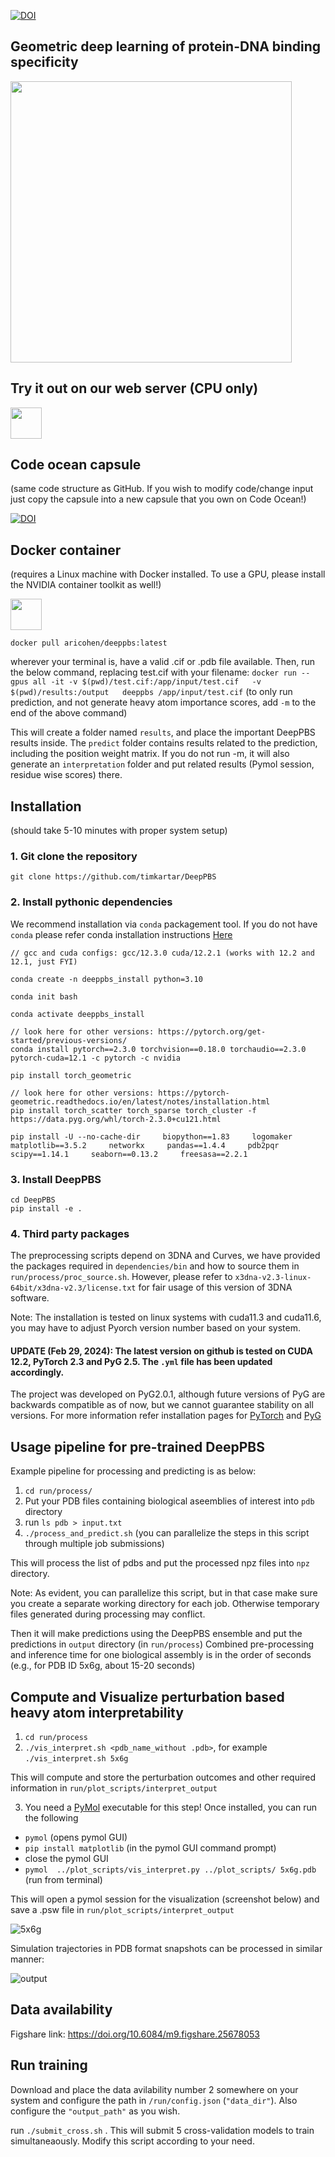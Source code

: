 [![DOI](https://img.shields.io/badge/DOI-NMETH-FFA500.svg)](https://doi.org/10.1038/s41592-024-02372-w)  

## Geometric deep learning of protein-DNA binding specificity

 <div>
  <a href="https://github.com/timkartar/DeepPBS">
         <img height="450" src="https://github.com/timkartar/DeepPBS/blob/main/run/figs/deeppbs.webp?raw=true" />
  </a>
 </div>

## Try it out on our web server (CPU only) 
 <div>
  <a href="https://rohslab.usc.edu/deeppbs/">
         <img height="50" src="https://static.vecteezy.com/system/resources/previews/021/351/649/original/web-server-icon-for-your-website-mobile-presentation-and-logo-design-free-vector.jpg" />
  </a>
 </div>
 
## Code ocean capsule
(same code structure as GitHub. If you wish to modify code/change input just copy the capsule into a new capsule that you own on Code Ocean!) 

[![DOI](https://8277274.fs1.hubspotusercontent-na1.net/hubfs/8277274/Code%20Ocean%20U4%20Theme%20Assets/code-ocean-footer-logo.svg)](https://doi.org/10.24433/CO.0545023.v2)

## Docker container
(requires a Linux machine with Docker installed. To use a GPU, please install the NVIDIA container toolkit as well!)

 <div>
  <a href="https://hub.docker.com/repository/docker/aricohen/deeppbs/general">
         <img height="50" src="https://upload.wikimedia.org/wikipedia/commons/7/70/Docker_logo.png" />
  </a>
 </div>

`docker pull aricohen/deeppbs:latest`

wherever your terminal is, have a valid .cif or .pdb file available. Then, run the below command, replacing test.cif with your filename:
`docker run --gpus all -it -v $(pwd)/test.cif:/app/input/test.cif   -v $(pwd)/results:/output   deeppbs /app/input/test.cif`
(to only run prediction, and not generate heavy atom importance scores, add `-m` to the end of the above command)

This will create a folder named `results`, and place the important DeepPBS results inside. The `predict` folder contains results related to the prediction, including the position weight matrix. If you do not run -m, it will also generate an `interpretation` folder and put related results (Pymol session, residue wise scores) there.

## Installation
(should take 5-10 minutes with proper system setup)
### 1. Git clone the repository
```
git clone https://github.com/timkartar/DeepPBS
```
### 2. Install pythonic dependencies

We recommend installation via `conda` packagement tool.
If you do not have `conda` please refer conda installation instructions [Here](https://docs.anaconda.com/free/anaconda/install/index.html)

```
// gcc and cuda configs: gcc/12.3.0 cuda/12.2.1 (works with 12.2 and 12.1, just FYI)

conda create -n deeppbs_install python=3.10

conda init bash

conda activate deeppbs_install

// look here for other versions: https://pytorch.org/get-started/previous-versions/
conda install pytorch==2.3.0 torchvision==0.18.0 torchaudio==2.3.0 pytorch-cuda=12.1 -c pytorch -c nvidia

pip install torch_geometric

// look here for other versions: https://pytorch-geometric.readthedocs.io/en/latest/notes/installation.html
pip install torch_scatter torch_sparse torch_cluster -f https://data.pyg.org/whl/torch-2.3.0+cu121.html

pip install -U --no-cache-dir     biopython==1.83     logomaker     matplotlib==3.5.2     networkx     pandas==1.4.4     pdb2pqr     scipy==1.14.1     seaborn==0.13.2     freesasa==2.2.1 

```

### 3. Install DeepPBS

```
cd DeepPBS
pip install -e .
```
### 4. Third party packages

The preprocessing scripts depend on 3DNA and Curves, we have provided the packages required in `dependencies/bin` and how to source them in `run/process/proc_source.sh`. 
However, please refer to `x3dna-v2.3-linux-64bit/x3dna-v2.3/license.txt` for fair usage of this version of 3DNA software.

Note: The installation is tested on linux systems with cuda11.3 and cuda11.6, you may have to adjust Pyorch version number based on your system.
#### UPDATE (Feb 29, 2024): The latest version on github is tested on CUDA 12.2, PyTorch 2.3 and PyG 2.5. The `.yml` file has been updated accordingly.

The project was developed on PyG2.0.1, although future versions of PyG are backwards compatible as of now, but we cannot guarantee stability on all versions.
For more information refer installation pages for [PyTorch](https://pytorch.org/get-started/locally/) and [PyG](https://pytorch-geometric.readthedocs.io/en/latest/install/installation.html)

## Usage pipeline for pre-trained DeepPBS

Example pipeline for processing and predicting is as below:

1. `cd run/process/`
2. Put your PDB files containing biological aseemblies of interest into `pdb` directory
3. run `ls pdb > input.txt`
4. `./process_and_predict.sh` (you can parallelize the steps in this script through multiple job submissions)

This will process the list of pdbs and put the processed npz files into `npz` directory.

Note: As evident, you can parallelize this script, but in that case make sure you create a separate working directory for each job. Otherwise temporary files generated during processing may conflict.

Then it will make predictions using the DeepPBS ensemble and put the predictions in `output` directory (in `run/process`)
Combined pre-processing and inference time for one biological assembly is in the order of seconds (e.g., for PDB ID 5x6g, about 15-20 seconds)

## Compute and Visualize perturbation based heavy atom interpretability
1. `cd run/process`
2. `./vis_interpret.sh <pdb_name_without .pdb>`, for example `./vis_interpret.sh 5x6g` 

This will compute and store the perturbation outcomes and other required information in `run/plot_scripts/interpret_output`

3.  You need a [PyMol](https://pymol.org/2/) executable for this step! Once installed, you can run the following

-   `pymol` (opens pymol GUI)
-   `pip install matplotlib` (in the pymol GUI command prompt)
-    close the pymol GUI 
-   `pymol  ../plot_scripts/vis_interpret.py ../plot_scripts/ 5x6g.pdb` (run from terminal)

This will open a pymol session for the visualization (screenshot below) and save a .psw file in `run/plot_scripts/interpret_output`

![5x6g](https://github.com/timkartar/DeepPBS/blob/main/run/figs/5x6g.png?raw=true)

Simulation trajectories in PDB format snapshots can be processed in similar manner:

![output](https://github.com/timkartar/DeepPBS/blob/main/run/figs/output.gif?raw=true)

## Data availability

Figshare link: https://doi.org/10.6084/m9.figshare.25678053

## Run training

Download and place the data avilability number 2 somewhere on your system and configure the path in
`/run/config.json` (`"data_dir"`). Also configure the `"output_path"` as you wish.

run `./submit_cross.sh` . This will submit 5 cross-validation models to train simultaneaously.
Modify this script according to your need.
